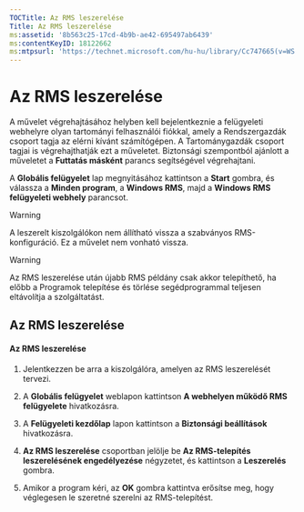 ```yaml
---
TOCTitle: Az RMS leszerelése
Title: Az RMS leszerelése
ms:assetid: '8b563c25-17cd-4b9b-ae42-695497ab6439'
ms:contentKeyID: 18122662
ms:mtpsurl: 'https://technet.microsoft.com/hu-hu/library/Cc747665(v=WS.10)'
---
```


Az RMS leszerelése
==================

A művelet végrehajtásához helyben kell bejelentkeznie a felügyeleti webhelyre olyan tartományi felhasználói fiókkal, amely a Rendszergazdák csoport tagja az elérni kívánt számítógépen. A Tartománygazdák csoport tagjai is végrehajthatják ezt a műveletet. Biztonsági szempontból ajánlott a műveletet a **Futtatás másként** parancs segítségével végrehajtani.

A **Globális felügyelet** lap megnyitásához kattintson a **Start** gombra, és válassza a **Minden program**, a **Windows RMS**, majd a **Windows RMS felügyeleti webhely** parancsot.

> [!WARNING]  
> A leszerelt kiszolgálókon nem állítható vissza a szabványos RMS-konfiguráció. Ez a művelet nem vonható vissza. 

> [!WARNING]  
> Az RMS leszerelése után újabb RMS példány csak akkor telepíthető, ha előbb a Programok telepítése és törlése segédprogrammal teljesen eltávolítja a szolgáltatást. 

Az RMS leszerelése
------------------

#### Az RMS leszerelése

1.  Jelentkezzen be arra a kiszolgálóra, amelyen az RMS leszerelését tervezi.

2.  A **Globális felügyelet** weblapon kattintson **A webhelyen működő RMS felügyelete** hivatkozásra.

3.  A **Felügyeleti kezdőlap** lapon kattintson a **Biztonsági beállítások** hivatkozásra.

4.  **Az RMS leszerelése** csoportban jelölje be **Az RMS-telepítés leszerelésének engedélyezése** négyzetet, és kattintson a **Leszerelés** gombra.

5.  Amikor a program kéri, az **OK** gombra kattintva erősítse meg, hogy véglegesen le szeretné szerelni az RMS-telepítést.
